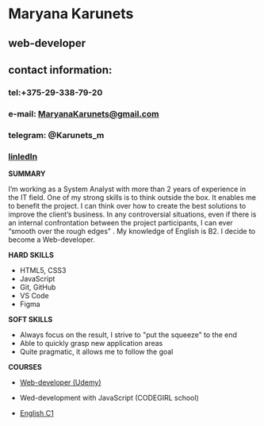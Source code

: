 # Maryana Karunets

## web-developer


## contact information:


### tel:+375-29-338-79-20 
### e-mail: MaryanaKarunets@gmail.com
### telegram: @Karunets_m
### [linledIn](https://www.linkedin.com/in/maryana-karunets-2b845a205/)





**SUMMARY**


I’m working as a System Analyst with more than 2 years of experience in the IT field. One of my strong skills is to think outside the box. It enables me to benefit the project. I can think over how to create the best solutions to improve the client’s business. In any controversial situations, even if there is an internal confrontation between the project participants, I can ever “smooth over the rough edges” . My knowledge of English is B2. I decide  to become a Web-developer.


**HARD SKILLS**


* HTML5, CSS3 
* JavaScript
* Git, GitHub
* VS Code
* Figma



**SOFT SKILLS**

* Always focus on the result, I strive to "put the squeeze" to the end
* Able to quickly grasp new application areas
* Quite pragmatic, it allows me to follow the goal



**COURSES**
* [Web-developer (Udemy)](https://www.udemy.com/certificate/UC-91e38e08-6aec-43b2-a043-ac3908f00254/)

* Wed-development with JavaScript (CODEGIRL school)
* [English C1](https://cert.efset.org/FTgdL2)